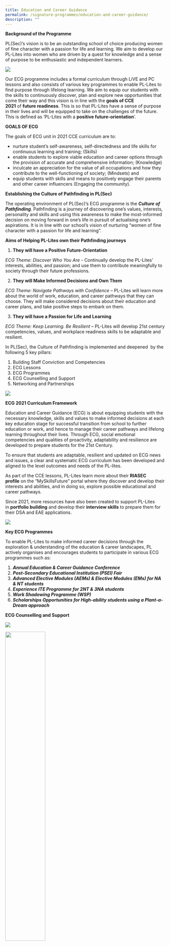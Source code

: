 ```yaml
---
title: Education and Career Guidance
permalink: /signature-programmes/education-and-career-guidance/
description: ""
---
```

**Background of the Programme**  

  
PL(Sec)’s vision is to be an outstanding school of choice producing women of fine character with a passion for life and learning. We aim to develop our PL-Lites into women who are driven by a quest for knowledge and a sense of purpose to be enthusiastic and independent learners.

![](/images/ecg01.png)

Our ECG programme includes a formal curriculum through LiVE and PC lessons and also consists of various key programmes to enable PL-Lites to find purpose through lifelong learning. We aim to equip our students with the skills to continuously discover, plan and explore new opportunities that come their way and this vision is in line with the **goals of CCE 2021** of **future readiness**. This is so that PL-Lites have a sense of purpose in their lives and will be equipped to take on the challenges of the future. This is defined as ‘PL-Lites with a **positive future-orientation**’.

**GOALS OF ECG**  
  
The goals of ECG unit in 2021 CCE curriculum are to:

*   nurture student’s self-awareness, self-directedness and life skills for continuous learning and training; (Skills)
*   enable students to explore viable education and career options through the provision of accurate and comprehensive information; (Knowledge)
*   inculcate an appreciation for the value of all occupations and how they contribute to the well-functioning of society; (Mindsets) and
*   equip students with skills and means to positively engage their parents and other career influencers (Engaging the community).

**Establishing the Culture of Pathfinding in PL(Sec)**  
  
The operating environment of PL(Sec)’s ECG programme is the **_Culture of Pathfinding_**. Pathfinding is a journey of discovering one’s values, interests, personality and skills and using this awareness to make the most-informed decision on moving forward in one’s life in pursuit of actualising one’s aspirations. It is in line with our school’s vision of nurturing “women of fine character with a passion for life and learning”.

**Aims of Helping PL-Lites own their Pathfinding journeys**

1.  **They will have a Positive Future-Orientation**

_ECG Theme: Discover Who You Are -_ Continually develop the PL-Lites’ interests, abilities, and passion; and use them to contribute meaningfully to society through their future professions.

2.  **They will Make Informed Decisions and Own Them**

_ECG Theme: Navigate Pathways with Confidence_ – PL-Lites will learn more about the world of work, education, and career pathways that they can choose. They will make considered decisions about their education and career plans, and take positive steps to embark on them.

3.  **They will have a Passion for Life and Learning**

_ECG Theme: Keep Learning. Be Resilient_ – PL-Lites will develop 21st century competencies, values, and workplace readiness skills to be adaptable and resilient.

In PL(Sec), the Culture of Pathfinding is implemented and deepened  by the following 5 key pillars:  
  

1.  Building Staff Conviction and Competencies
2.  ECG Lessons
3.  ECG Programmes
4.  ECG Counselling and Support
5.  Networking and Partnerships

![](/images/ecg02.png)

**ECG 2021 Curriculum Framework**  
  
Education and Career Guidance (ECG) is about equipping students with the necessary knowledge, skills and values to make informed decisions at each key education stage for successful transition from school to further education or work, and hence to manage their career pathways and lifelong learning throughout their lives. Through ECG, social emotional competencies and qualities of proactivity, adaptability and resilience are developed to prepare students for the 21st Century.  
  
To ensure that students are adaptable, resilient and updated on ECG news and issues, a clear and systematic ECG curriculum has been developed and aligned to the level outcomes and needs of the PL-lites.  
  
As part of the CCE lessons, PL-Lites learn more about their **RIASEC profile** on the “MySkillsFuture” portal where they discover and develop their interests and abilities, and in doing so, explore possible educational and career pathways.  
  
Since 2021, more resources have also been created to support PL-Lites in **portfolio building** and develop their **interview skills** to prepare them for their DSA and EAE applications.

![](/images/ecg03.png)

**Key ECG Programmes**  
  
To enable PL-Lites to make informed career decisions through the exploration & understanding of the education & career landscapes, PL actively organises and encourages students to participate in various ECG programmes such as:

1.  **_Annual Education & Career Guidance Conference_**
2.  **_Post-Secondary Educational Institution (PSEI) Fair_**
3.  **_Advanced Elective Modules (AEMs) & Elective Modules (EMs) for NA & NT students_**
4.  **_Experience ITE Programme for 2NT & 3NA students_**
5.  **_Work Shadowing Programme (WSP)_**
6.  **_Scholarships Opportunities for High-ability students using a Plant-a-Dream approach_**

**ECG Counselling and Support**

![](/images/ecg07.png)


<img src="/images/Ms%20Priscilla%20Chong%20ECG.jpg" 
     style="width:50%">
		 
Our ECG Counsellor (Ms Priscilla Chong) is stationed at the school library on **Mondays** and **Thursdays** to provide support to PL-lites (individually or in small groups) in making informed decisions on post-secondary education and career options. Students who would like to explore more about subject choices, enquire about post-secondary education pathways or find out more about their career interests, strengths and passions, can have a chat with her.

**Appointment Link:** [https://go.gov.sg/plmgss-ecg  
](https://go.gov.sg/plmgss-ecg)

**Networking and Partnerships**  
  
To support the school’s wide range of ECG programmes, there is a robust partnership and engagement of internal and external partners such as parents, PL Alumnae, PSEIs and external organisations.

![](/images/ecg05.png)

**Useful links**

**My Skills Future Portal  
**

*   [http://go.gov.sg/mysfsec](http://go.gov.sg/mysfsec)

**MOE Coursefinder**

*   [https://www.moe.gov.sg/coursefinder](https://www.moe.gov.sg/coursefinder)

**JAE / JIE N and JIE O Booklets**  

*   Please _[click here](https://www.plmgss.moe.edu.sg/articles/announcements/2022-jae-jie-n-n-jie-o-information-booklet)_ to access the booklets.  
    

**Information on Scholarships**

*   [https://www.plmgss.moe.edu.sg/instructional-programmes/post-secondary-scholarships](https://staging.d31lf6q9623hn3.amplifyapp.com/instructional-programmes/post-secondary-scholarships)
